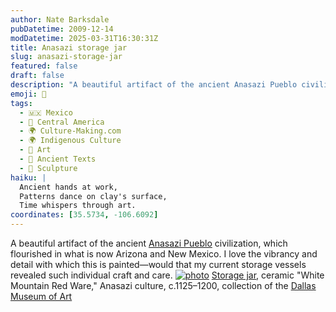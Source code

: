 ```yaml
---
author: Nate Barksdale
pubDatetime: 2009-12-14
modDatetime: 2025-03-31T16:30:31Z
title: Anasazi storage jar
slug: anasazi-storage-jar
featured: false
draft: false
description: "A beautiful artifact of the ancient Anasazi Pueblo civilization, showcasing vibrant craftsmanship in ceramic storage vessels."
emoji: 🏺
tags:
  - 🇲🇽 Mexico
  - 🥑 Central America
  - 🌍 Culture-Making.com
  - 🌍 Indigenous Culture
  - 🎨 Art
  - 📜 Ancient Texts
  - 🏺 Sculpture
haiku: |
  Ancient hands at work,  
  Patterns dance on clay's surface,  
  Time whispers through art.
coordinates: [35.5734, -106.6092]
---
```


A beautiful artifact of the ancient [Anasazi Pueblo](http://en.wikipedia.org/wiki/Anasazi) civilization, which flourished in what is now Arizona and New Mexico. I love the vibrancy and detail with which this is painted—would that my current storage vessels revealed such individual craft and care. [![photo](http://culture-making.com/media/resize-format$003dfull.jpg)](http://dallasmuseumofart.org:8080/emuseum/view/objects/asitem/2032/11/title-desc?t:state:flow=95d26652-4002-4355-abb2-3b166edbc190)
[Storage jar](https://www.google.com/search?q=%22Storage%20jar%22%20dallasmuseumofart.org%3A8080), ceramic "White Mountain Red Ware," Anasazi culture, c.1125–1200, collection of the [Dallas Museum of Art](https://www.google.com/search?q=%22Dallas%20Museum%20of%20Art%22%20dallasmuseumofart.org%3A8080)
